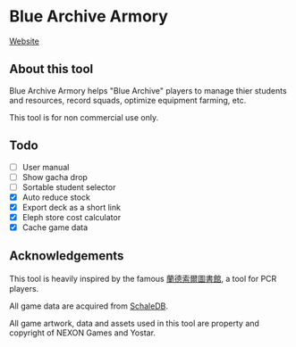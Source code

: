 # Blue Archive Armory

[Website](https://orkunkocyigit.github.io/ba-armory/)

## About this tool

Blue Archive Armory helps "Blue Archive" players to manage thier students and resources, record squads, optimize equipment farming, etc.

This tool is for non commercial use only.

## Todo

- [ ] User manual
- [ ] Show gacha drop
- [ ] Sortable student selector
- [x] Auto reduce stock
- [x] Export deck as a short link
- [x] Eleph store cost calculator
- [x] Cache game data

## Acknowledgements

This tool is heavily inspired by the famous [蘭德索爾圖書館](https://pcredivewiki.tw/Armory), a tool for PCR players.

All game data are acquired from [SchaleDB](https://github.com/lonqie/SchaleDB).

All game artwork, data and assets used in this tool are property and copyright of NEXON Games and Yostar.
